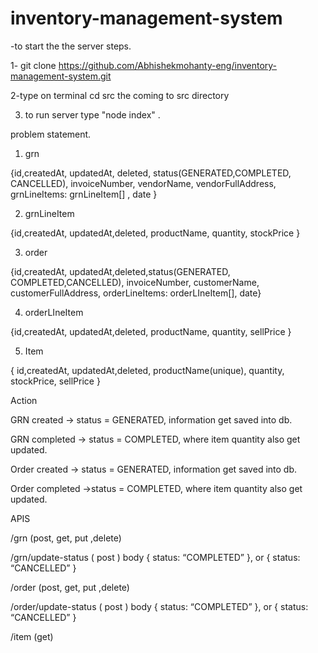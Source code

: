 # inventory-management-system

-to start the the server steps.

1- git clone https://github.com/Abhishekmohanty-eng/inventory-management-system.git
    


2-type on terminal cd src the coming to src directory 



3.  to run server  type "node index" .




problem statement.

1.  grn

{id,createdAt, updatedAt, deleted, status(GENERATED,COMPLETED, CANCELLED),  invoiceNumber, vendorName, vendorFullAddress, grnLineItems: grnLineItem[] , date }



2.  grnLineItem

 {id,createdAt, updatedAt,deleted,  productName, quantity, stockPrice }



3.  order

 {id,createdAt, updatedAt,deleted,status(GENERATED, COMPLETED,CANCELLED),  invoiceNumber, customerName, customerFullAddress, orderLineItems: orderLIneItem[], date}



4.  orderLIneItem

 {id,createdAt, updatedAt,deleted,  productName, quantity, sellPrice }



5.  Item

{ id,createdAt, updatedAt,deleted, productName(unique), quantity, stockPrice, sellPrice }



Action

GRN created -> status = GENERATED, information get saved into db.

GRN completed -> status = COMPLETED, where item quantity also get updated.

Order created ->  status = GENERATED, information get saved into db.

Order completed ->status = COMPLETED, where item quantity also get updated.




APIS

/grn (post, get, put ,delete)

/grn/update-status ( post ) body { status: “COMPLETED” }, or { status: “CANCELLED” }

/order (post, get, put ,delete)

/order/update-status ( post ) body { status: “COMPLETED” }, or { status: “CANCELLED” }

/item (get)

